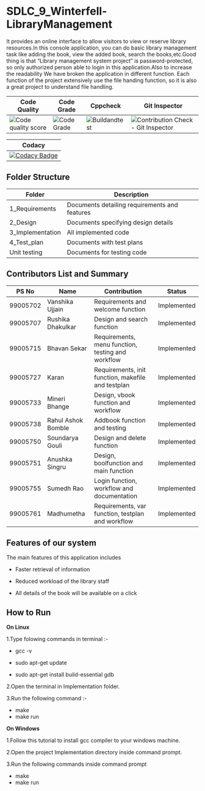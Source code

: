 # SDLC_9_Winterfell-LibraryManagement


It provides an online interface to allow visitors to view or reserve library resources.In this console application, you can do basic library management task like adding the book, view the added book, search the books,etc.Good thing is that “Library management system project” is password-protected, so only authorized person able to login in this application.Also to increase the readability We have broken the application in different function. Each function of the project extensively use the file handing function, so it is also a great project to understand file handling.







| Code Quality                                                                  | Code Grade                     | Cppcheck                                                                                                                                                                                                       |Git Inspector                                                                                                                                          |               
|-------------------------------------------------------------------------------|------------------------------------------------------------------------|---------------------------------------------------------------------------------------------------------------------------|------------------------------------------------------------------------------------------------------------------------------------------------------------|
| ![Code quality score](https://www.code-inspector.com/project/24985/score/svg) | ![Code Grade](https://www.code-inspector.com/project/24985/status/svg) | ![Buildandtest](https://github.com/BhavanSekar/SDLC_9_Winterfell-LibraryManagement/actions/workflows/c-cpp.yml/badge.svg) | ![Contribution Check - Git Inspector](https://github.com/BhavanSekar/SDLC_9_Winterfell-LibraryManagement/actions/workflows/git%20-inspector.yml/badge.svg) |


| Codacy |
|--------|
| [![Codacy Badge](https://app.codacy.com/project/badge/Grade/34d75bcc11f7420d966740de35b4265e)](https://www.codacy.com/gh/BhavanSekar/SDLC_9_Winterfell-LibraryManagement/dashboard?utm_source=github.com&amp;utm_medium=referral&amp;utm_content=BhavanSekar/SDLC_9_Winterfell-LibraryManagement&amp;utm_campaign=Badge_Grade) |


## Folder Structure

| Folder           | Description                                   |
|------------------|-----------------------------------------------|
| 1_Requirements   | Documents detailing requirements and features |
| 2_Design         | Documents specifying design details           |
| 3_Implementation | All implemented code                          |
| 4_Test_plan      | Documents with test plans                     |
| Unit testing     | Documents for testing code                    |


## Contributors List and Summary


| PS No    | Name               | Contribution                                       | Status         | 
|----------|--------------------|----------------------------------------------------|----------------|
| 99005702 | Vanshika Ujjain    | Requirements and welcome function                  | Implemented    | 
| 99005707 | Rushika Dhakulkar  | Design and search function                         | Implemented    | 
| 99005715 | Bhavan Sekar       | Requirements, menu function, testing and workflow  | Implemented    | 
| 99005727 | Karan              | Requirements, init function, makefile and testplan | Implemented    | 
| 99005733 | Mineri Bhange      | Design, vbook function and workflow                | Implemented    | 
| 99005738 | Rahul Ashok Bomble | Addbook function and testing                       | Implemented    | 
| 99005750 | Soundarya Gouli    | Design and delete function                         | Implemented    | 
| 99005751 | Anushka Singru     | Design, boolfunction and main function             | Implemented    | 
| 99005755 | Sumedh Rao         | Login function, workflow and documentation         | Implemented    | 
| 99005761 | Madhumetha         | Requirements, var function, testplan and workflow  | Implemented    | 

## Features of our system

The main features of this application includes

   * Faster retrieval of information

   * Reduced workload of the library staff

   * All details of the book will be available on a click

## How to Run

**On Linux**

1.Type folowing commands in terminal :-
   
   * gcc -v

   * sudo apt-get update

   * sudo apt-get install build-essential gdb

2.Open the terminal in Implementation folder.

3.Run the following command :-

   * make
   * make run

**On Windows**

1.Follow this tutorial to install gcc compiler to your windows machine.

2.Open the project Implementation directory inside command prompt.

3.Run the following commands inside command prompt

   * make
   * make run

